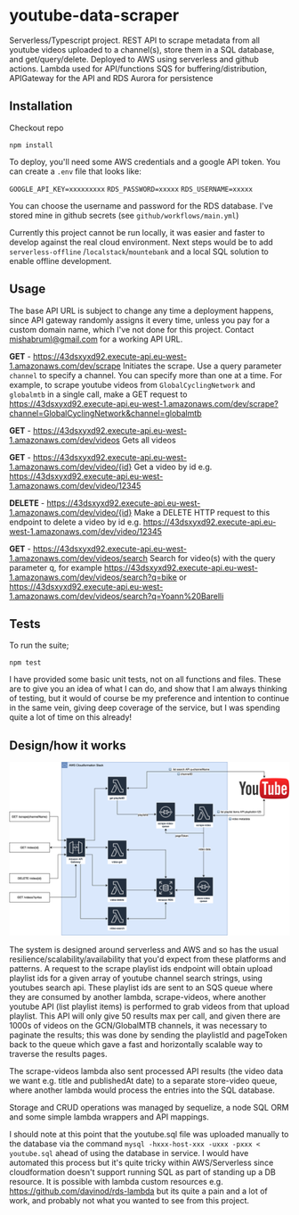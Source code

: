 # youtube-data-scraper

Serverless/Typescript project. REST API to scrape metadata from all youtube videos uploaded to a channel(s), store them in a SQL database, and get/query/delete. Deployed to AWS using serverless and github actions. Lambda used for API/functions SQS for buffering/distribution, APIGateway for the API and RDS Aurora for persistence

 ## Installation

Checkout repo

    npm install 

To deploy, you'll need some AWS credentials and a google API token. You can create a `.env` file that looks like: 

`GOOGLE_API_KEY=xxxxxxxxx`
`RDS_PASSWORD=xxxxx`
`RDS_USERNAME=xxxxx`

You can choose the username and password for the RDS database. I've stored mine in github secrets (see `github/workflows/main.yml`)

Currently this project cannot be run locally, it was easier and faster to develop against the real cloud environment. Next steps would be to add `serverless-offline` /`localstack`/`mountebank` and a local SQL solution to enable offline development.

## Usage

The base API URL is subject to change any time a deployment happens, since API gateway randomly assigns it every time, unless you pay for a custom domain name, which I've not done for this project. Contact mishabruml@gmail.com for a working API URL.

  **GET** - https://43dsxyxd92.execute-api.eu-west-1.amazonaws.com/dev/scrape
Initiates the scrape. Use a query parameter `channel` to specify a channel. You can specify more than one at a time. For example, to scrape youtube videos from `GlobalCyclingNetwork` and `globalmtb` in a single call, make a GET request to https://43dsxyxd92.execute-api.eu-west-1.amazonaws.com/dev/scrape?channel=GlobalCyclingNetwork&channel=globalmtb

  **GET** - https://43dsxyxd92.execute-api.eu-west-1.amazonaws.com/dev/videos
  Gets all videos
  
  **GET** - https://43dsxyxd92.execute-api.eu-west-1.amazonaws.com/dev/video/{id}
  Get a video by id e.g. https://43dsxyxd92.execute-api.eu-west-1.amazonaws.com/dev/video/12345
  
  **DELETE** - https://43dsxyxd92.execute-api.eu-west-1.amazonaws.com/dev/video/{id}
Make a DELETE HTTP request to this endpoint to delete a video by id e.g. https://43dsxyxd92.execute-api.eu-west-1.amazonaws.com/dev/video/12345

  **GET** - https://43dsxyxd92.execute-api.eu-west-1.amazonaws.com/dev/videos/search
Search for video(s) with the query parameter q, for example
https://43dsxyxd92.execute-api.eu-west-1.amazonaws.com/dev/videos/search?q=bike 
or
https://43dsxyxd92.execute-api.eu-west-1.amazonaws.com/dev/videos/search?q=Yoann%20Barelli

## Tests
To run the suite;

    npm test
    
I have provided some basic unit tests, not on all functions and files. These are to give you an idea of what I can do, and show that I am always thinking of testing, but it would of course be my preference and intention to continue in the same vein, giving deep coverage of the service, but I was spending quite a lot of time on this already! 

## Design/how it works

![youtube-data-scraper system diagram](/images/youtube-data-scraper.png)

The system is designed around serverless and AWS and so has the usual resilience/scalability/availability that you'd expect from these platforms and patterns. A request to the scrape playlist ids endpoint will obtain upload playlist ids for a given array of youtube channel search strings, using youtubes search api. These playlist ids are sent to an SQS queue where they are consumed by another lambda, scrape-videos, where another youtube API (list playlist items) is performed to grab videos from that upload playlist. This API will only give 50 results max per call, and given there are 1000s of videos on the GCN/GlobalMTB channels, it was necessary to paginate the results; this was done by sending the playlistId and pageToken back to the queue which gave a fast and horizontally scalable way to traverse the results pages.

The scrape-videos lambda also sent processed API results (the video data we want e.g. title and publishedAt date) to a separate store-video queue, where another lambda would process the entries into the SQL database.

Storage and CRUD operations was managed by sequelize, a node SQL ORM and some simple lambda wrappers and API mappings.

I should note at this point that the youtube.sql file was uploaded manually to the database via the command `mysql -hxxx-host-xxx -uxxx -pxxx < youtube.sql` ahead of using the database in service. I would have automated this process but it's quite tricky within AWS/Serverless since cloudformation doesn't support running SQL as part of standing up a DB resource. It is possible with lambda custom resources e.g. https://github.com/davinod/rds-lambda but its quite a pain and a lot of work, and probably not what you wanted to see from this project.

